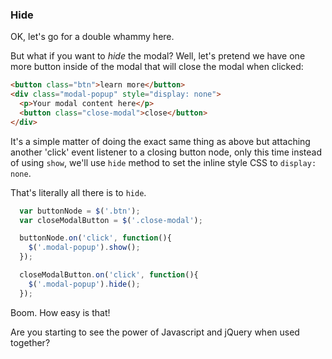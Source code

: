 ### Hide

OK, let's go for a double whammy here.

But what if you want to *hide* the modal? Well, let's pretend we have one more button inside of the modal that will close the modal when clicked:

~~~html
<button class="btn">learn more</button>
<div class="modal-popup" style="display: none">
  <p>Your modal content here</p>
  <button class="close-modal">close</button>
</div>
~~~

It's a simple matter of doing the exact same thing as above but attaching another 'click' event listener to a closing button node, only this time instead of using `show`, we'll use `hide` method to set the inline style CSS to `display: none`.

That's literally all there is to `hide`.

~~~~js
  var buttonNode = $('.btn');
  var closeModalButton = $('.close-modal');

  buttonNode.on('click', function(){
    $('.modal-popup').show();
  });

  closeModalButton.on('click', function(){
    $('.modal-popup').hide();
  });
~~~~

Boom. How easy is that!

Are you starting to see the power of Javascript and jQuery when used together?

